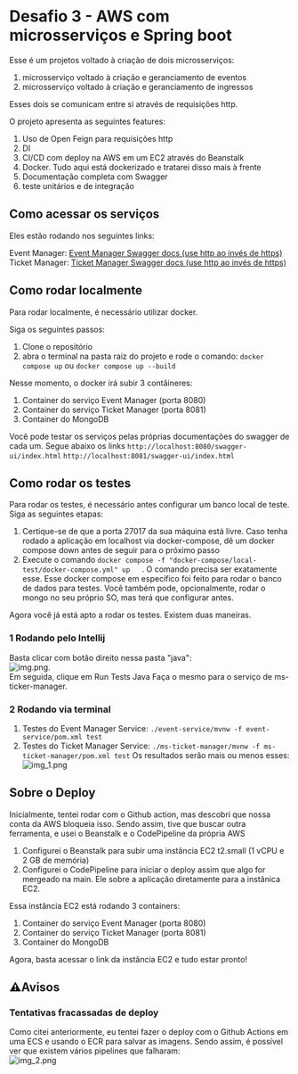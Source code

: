 
# Desafio 3 - AWS com microsserviços e Spring boot

Esse é um projetos voltado à criação de dois microsserviços: 
1. microsserviço voltado à criação e geranciamento de eventos
2. microsserviço voltado à criação e geranciamento de ingressos

Esses dois se comunicam entre si através de requisições http.

O projeto apresenta as seguintes features:
1. Uso de Open Feign para requisições http
2. DI
3. CI/CD com deploy na AWS em um EC2 através do Beanstalk
4. Docker. Tudo aqui está dockerizado e tratarei disso mais à frente
5. Documentação completa com Swagger
6. teste unitários e de integração


## Como acessar os serviços
Eles estão rodando nos seguintes links:

Event Manager: [Event Manager Swagger docs (use http ao invés de https) ](http://ec2-18-221-149-187.us-east-2.compute.amazonaws.com:8080/swagger-ui/index.html) <br>
Ticket Manager: [Ticket Manager Swagger docs (use http ao invés de https) ](http://ec2-18-221-149-187.us-east-2.compute.amazonaws.com:8081/swagger-ui/index.html)

## Como rodar localmente

Para rodar localmente, é necessário utilizar docker. 

Siga os seguintes passos:
1. Clone o repositório
2. abra o terminal na pasta raiz do projeto e rode o comando: ```docker compose up``` ou ```docker compose up --build```

Nesse momento, o docker irá subir 3 contâineres:
1. Container do serviço Event Manager (porta 8080)
2. Container do serviço Ticket Manager (porta 8081)
3. Container do MongoDB

Você pode testar os serviços pelas próprias documentações do swagger de cada um. Segue abaixo os links
```http://localhost:8080/swagger-ui/index.html```
```http://localhost:8081/swagger-ui/index.html```


## Como rodar os testes
Para rodar os testes, é necessário antes configurar um banco local de teste. Siga as seguintes etapas:
1. Certique-se de que a porta 27017 da sua máquina está livre. Caso tenha rodado a aplicação em localhost via docker-compose, dê um docker compose down antes de seguir para o próximo passo
2. Execute o comando ```docker compose -f "docker-compose/local-test/docker-compose.yml" up   ```. O comando precisa ser exatamente esse. Esse docker compose em específico foi feito para rodar o banco de dados para testes. Você também pode, opcionalmente, rodar o mongo no seu próprio SO, mas terá que configurar antes.

Agora você já está apto a rodar os testes. Existem duas maneiras.

### 1 Rodando pelo Intellij
Basta clicar com botão direito nessa pasta "java": <br>
![img.png](img.png). <br>
Em seguida, clique em Run Tests Java
Faça o mesmo para o serviço de ms-ticker-manager.

### 2 Rodando via terminal
1. Testes do Event Manager Service: ```./event-service/mvnw -f event-service/pom.xml test```
2. Testes do Ticket Manager Service: ```./ms-ticket-manager/mvnw -f ms-ticket-manager/pom.xml test```
Os resultados serão mais ou menos esses:
![img_1.png](img_1.png)


## Sobre o Deploy
Inicialmente, tentei rodar com o Github action, mas descobri que nossa conta da AWS bloqueia isso. Sendo assim, tive que buscar outra ferramenta, e usei o Beanstalk e o CodePipeline da própria AWS
1. Configurei o Beanstalk para subir uma instância EC2 t2.small (1 vCPU e 2 GB de memória)
2. Configurei o CodePipeline para iniciar o deploy assim que algo for mergeado na main. Ele sobre a aplicação diretamente para a instânica EC2.

Essa instância EC2 está rodando 3 containers:
1. Container do serviço Event Manager (porta 8080)
2. Container do serviço Ticket Manager (porta 8081)
3. Container do MongoDB

Agora, basta acessar o link da instância EC2 e tudo estar pronto!


## ⚠️Avisos
### Tentativas fracassadas de deploy
Como citei anteriormente, eu tentei fazer o deploy com o Github Actions em uma ECS e usando o ECR para salvar as imagens.
Sendo assim, é possível ver que existem vários pipelines que falharam: <br>
![img_2.png](img_2.png)<br>

